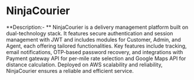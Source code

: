 # NinjaCourier
**Description:- **
NinjaCourier is a delivery management platform built on dual-technology stack. It features secure authentication and session management with JWT and includes modules for Customer, Admin, and Agent, each offering tailored functionalities. Key features include tracking, email notifications, OTP-based password recovery, and integrations with Payment gateway API for per-mile rate selection and Google Maps API for distance calculation. Deployed on AWS scalability and reliability, NinjaCourier ensures a reliable and efficient service.
